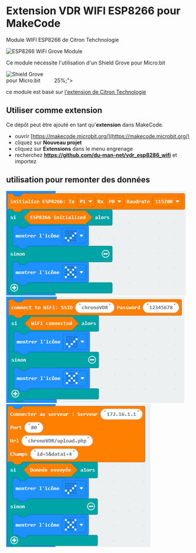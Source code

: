 
# Extension VDR WIFI ESP8266 pour MakeCode 
Module WIFI ESP8266 de Citron Tehchnologie

<img src="https://github.com/du-man-net/vdr_esp8286_wifi/blob/master/icon.png" alt="ESP8266 WiFi Grove Module" style="max-width: 100%;">

Ce module nécessite l'utilisation d'un Shield Grove pour Micro:bit

<img src="https://github.com/du-man-net/vdr_esp8286_wifi/blob/master/shield.png" alt="Shield Grove pour Micro:bit" style="max-width: 25%;">
  25%;">

ce module est basé sur [l'extension de Citron Technologie](https://github.com/CytronTechnologies/pxt-esp8266)

## Utiliser comme extension

Ce dépôt peut être ajouté en tant qu'**extension** dans MakeCode.

* ouvrir [https://makecode.microbit.org/](https://makecode.microbit.org/)
* cliquez sur **Nouveau projet**
* cliquez sur **Extensions** dans le menu engrenage
* recherchez **https://github.com/du-man-net/vdr_esp8286_wifi** et importez

## utilisation pour remonter des données

<img src="https://github.com/du-man-net/vdr_esp8286_wifi/blob/master/img/initialise.png" alt="ESP8266 WiFi Grove Module" style="max-width: 100%;">

<img src="https://github.com/du-man-net/vdr_esp8286_wifi/blob/master/img/wifi.png" alt="ESP8266 WiFi Grove Module" style="max-width: 100%;">

<img src="https://github.com/du-man-net/vdr_esp8286_wifi/blob/master/img/send.png" alt="ESP8266 WiFi Grove Module" style="max-width: 100%;">
